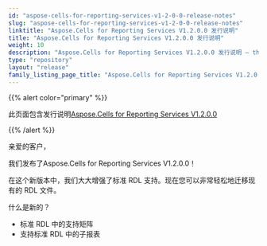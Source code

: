 ```yaml
---
id: "aspose-cells-for-reporting-services-v1-2-0-0-release-notes"
slug: "aspose-cells-for-reporting-services-v1-2-0-0-release-notes"
linktitle: "Aspose.Cells for Reporting Services V1.2.0.0 发行说明"
title: "Aspose.Cells for Reporting Services V1.2.0.0 发行说明"
weight: 10
description: "Aspose.Cells for Reporting Services V1.2.0.0 发行说明 – the latest updates and fixes."
type: "repository"
layout: "release"
family_listing_page_title: "Aspose.Cells for Reporting Services V1.2.0.0 发行说明"
---
```

{{% alert color="primary" %}} 

此页面包含发行说明[Aspose.Cells for Reporting Services V1.2.0.0](https://releases.aspose.com/cells/reportingservices/new-releases/aspose.cells-for-reporting-services-v1.2.0.0/)

{{% /alert %}} 

亲爱的客户，

我们发布了Aspose.Cells for Reporting Services V1.2.0.0！

在这个新版本中，我们大大增强了标准 RDL 支持。现在您可以非常轻松地迁移现有的 RDL 文件。

什么是新的？

- 标准 RDL 中的支持矩阵
- 支持标准 RDL 中的子报表
